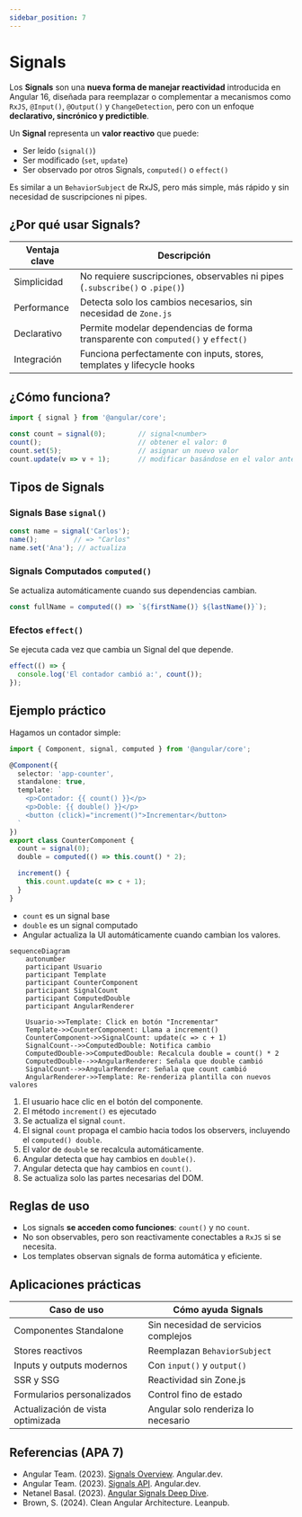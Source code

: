```yaml
---
sidebar_position: 7
---
```


# Signals

Los **Signals** son una **nueva forma de manejar reactividad** introducida en Angular 16, diseñada para reemplazar o complementar a mecanismos como `RxJS`, `@Input()`, `@Output()` y `ChangeDetection`, pero con un enfoque **declarativo, sincrónico y predictible**.

Un **Signal** representa un **valor reactivo** que puede:

- Ser leído (`signal()`)
- Ser modificado (`set`, `update`)
- Ser observado por otros Signals, `computed()` o `effect()`

Es similar a un `BehaviorSubject` de RxJS, pero más simple, más rápido y sin necesidad de suscripciones ni pipes.

## ¿Por qué usar Signals?

|Ventaja clave|Descripción|
|--|--|
|Simplicidad|No requiere suscripciones, observables ni pipes (`.subscribe()` o `.pipe()`)|
|Performance|Detecta solo los cambios necesarios, sin necesidad de `Zone.js`|
|Declarativo|Permite modelar dependencias de forma transparente con `computed()` y `effect()`|
|Integración|Funciona perfectamente con inputs, stores, templates y lifecycle hooks|

## ¿Cómo funciona?

```ts showLineNumbers
import { signal } from '@angular/core';

const count = signal(0);        // signal<number>
count();                        // obtener el valor: 0
count.set(5);                   // asignar un nuevo valor
count.update(v => v + 1);       // modificar basándose en el valor anterior
```

## Tipos de Signals

### Signals Base `signal()`

```ts
const name = signal('Carlos');
name();         // => "Carlos"
name.set('Ana'); // actualiza
```

### Signals Computados `computed()`

Se actualiza automáticamente cuando sus dependencias cambian.

```ts
const fullName = computed(() => `${firstName()} ${lastName()}`);
```

### Efectos `effect()`

Se ejecuta cada vez que cambia un Signal del que depende.

```ts
effect(() => {
  console.log('El contador cambió a:', count());
});
```

## Ejemplo práctico

Hagamos un contador simple:

```ts title="counter.ts" showLineNumbers
import { Component, signal, computed } from '@angular/core';

@Component({
  selector: 'app-counter',
  standalone: true,
  template: `
    <p>Contador: {{ count() }}</p>
    <p>Doble: {{ double() }}</p>
    <button (click)="increment()">Incrementar</button>
  `
})
export class CounterComponent {
  count = signal(0);
  double = computed(() => this.count() * 2);

  increment() {
    this.count.update(c => c + 1);
  }
}
```

- `count` es un signal base
- `double` es un signal computado
- Angular actualiza la UI automáticamente cuando cambian los valores.

```mermaid
sequenceDiagram
    autonumber
    participant Usuario
    participant Template
    participant CounterComponent
    participant SignalCount
    participant ComputedDouble
    participant AngularRenderer

    Usuario->>Template: Click en botón "Incrementar"
    Template->>CounterComponent: Llama a increment()
    CounterComponent->>SignalCount: update(c => c + 1)
    SignalCount-->>ComputedDouble: Notifica cambio
    ComputedDouble->>ComputedDouble: Recalcula double = count() * 2
    ComputedDouble-->>AngularRenderer: Señala que double cambió
    SignalCount-->>AngularRenderer: Señala que count cambió
    AngularRenderer->>Template: Re-renderiza plantilla con nuevos valores
```

1. El usuario hace clic en el botón del componente.
2. El método `increment()` es ejecutado
3. Se actualiza el signal `count`.
4. El signal `count` propaga el cambio hacia todos los observers, incluyendo el `computed() double`.
5. El valor de `double` se recalcula automáticamente.
6. Angular detecta que hay cambios en `double()`.
7. Angular detecta que hay cambios en `count()`.
8. Se actualiza solo las partes necesarias del DOM.

## Reglas de uso

- Los signals **se acceden como funciones**: `count()` y no `count`.
- No son observables, pero son reactivamente conectables a `RxJS` si se necesita.
- Los templates observan signals de forma automática y eficiente.

## Aplicaciones prácticas

|Caso de uso|Cómo ayuda Signals|
|--|--|
|Componentes Standalone|Sin necesidad de servicios complejos|
|Stores reactivos|Reemplazan `BehaviorSubject`|
|Inputs y outputs modernos|Con `input()` y `output()`|
|SSR y SSG|Reactividad sin Zone.js|
|Formularios personalizados|Control fino de estado|
|Actualización de vista optimizada|Angular solo renderiza lo necesario|

## Referencias (APA 7)

- Angular Team. (2023). [Signals Overview](https://angular.dev/guide/signals). Angular.dev.
- Angular Team. (2023). [Signals API](https://angular.dev/api/core/signal). Angular.dev.
- Netanel Basal. (2023). [Angular Signals Deep Dive](https://netbasal.com).
- Brown, S. (2024). Clean Angular Architecture. Leanpub.
